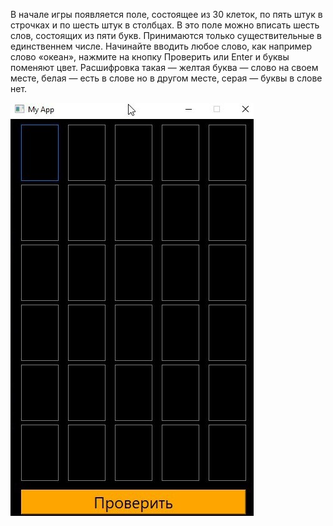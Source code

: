 В начале игры появляется поле, состоящее из 30 клеток, по пять штук в строчках и по шесть штук в столбцах.
В это поле можно вписать шесть слов, состоящих из пяти букв. Принимаются только существительные в единственнем числе.
Начинайте вводить любое слово, как например слово «океан», нажмите на кнопку Проверить или Enter и буквы поменяют цвет.
Расшифровка такая — желтая буква — слово на своем месте, белая — есть в слове но в другом месте, серая — буквы в слове нет.

![alt tag](interfeis.jpeg)
